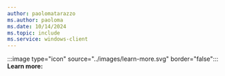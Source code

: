 ```yaml
---
author: paolomatarazzo
ms.author: paoloma
ms.date: 10/14/2024
ms.topic: include
ms.service: windows-client
---
```


:::image type="icon" source="../images/learn-more.svg" border="false"::: **Learn more:**
